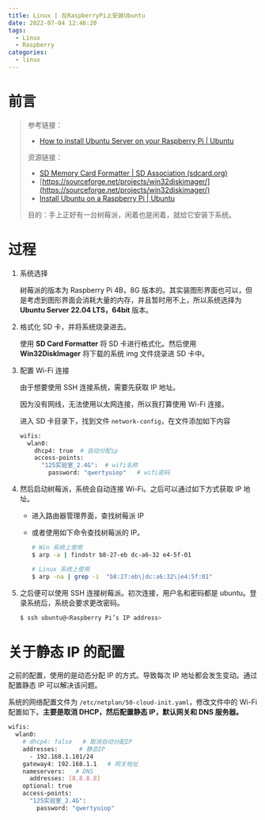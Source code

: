 ```yaml
---
title: Linux | 在RaspberryPi上安装Ubuntu
date: 2022-07-04 12:46:20
tags:
  - Linux
  - Raspberry
categories:
  - linux
---
```


# 前言

> 参考链接：
>
> - [How to install Ubuntu Server on your Raspberry Pi | Ubuntu](https://ubuntu.com/tutorials/how-to-install-ubuntu-on-your-raspberry-pi#1-overview)
>
> 资源链接：
>
> - [SD Memory Card Formatter | SD Association (sdcard.org)](https://www.sdcard.org/downloads/formatter/)
> - [https://sourceforge.net/projects/win32diskimager/](https://sourceforge.net/projects/win32diskimager/)
> - [Install Ubuntu on a Raspberry Pi | Ubuntu](https://ubuntu.com/download/raspberry-pi)
>
> 目的：手上正好有一台树莓派，闲着也是闲着，就给它安装下系统。

# 过程

1. 系统选择

   树莓派的版本为 Raspberry Pi 4B，8G 版本的。其实装图形界面也可以，但是考虑到图形界面会消耗大量的内存，并且暂时用不上，所以系统选择为 **Ubuntu Server 22.04 LTS，64bit** 版本。

2. 格式化 SD 卡，并将系统烧录进去。

   使用 **SD Card Formatter** 将 SD 卡进行格式化。然后使用 **Win32DiskImager** 将下载的系统 img 文件烧录进 SD 卡中。

3. 配置 Wi-Fi 连接

   由于想要使用 SSH 连接系统，需要先获取 IP 地址。

   因为没有网线，无法使用以太网连接，所以我打算使用 Wi-Fi 连接。

   进入 SD 卡目录下，找到文件 `network-config`，在文件添加如下内容

   ```bash
   wifis:
     wlan0:
       dhcp4: true  # 自动分配ip
       access-points:
         "125实验室_2.4G":  # wifi名称
           password: "qwertyuiop"   # wifi密码
   ```

4. 然后启动树莓派，系统会自动连接 Wi-Fi。之后可以通过如下方式获取 IP 地址。

   - 进入路由器管理界面，查找树莓派 IP

   - 或者使用如下命令查找树莓派的 IP。

     ```bash
     # Win 系统上使用
     $ arp -a | findstr b8-27-eb dc-a6-32 e4-5f-01
     
     # Linux 系统上使用
     $ arp -na | grep -i  "b8:27:eb\|dc:a6:32\|e4:5f:01"
     ```

5. 之后便可以使用 SSH 连接树莓派。初次连接，用户名和密码都是 ubuntu。登录系统后，系统会要求更改密码。

   ```bash
   $ ssh ubuntu@<Raspberry Pi’s IP address>
   ```

# 关于静态 IP 的配置

之前的配置，使用的是动态分配 IP 的方式。导致每次 IP 地址都会发生变动。通过配置静态 IP 可以解决该问题。

系统的网络配置文件为 `/etc/netplan/50-cloud-init.yaml`，修改文件中的 Wi-Fi 配置如下。**主要是取消 DHCP，然后配置静态 IP，默认网关和 DNS 服务器。**

```bash
wifis:
  wlan0:
    # dhcp4: false   # 取消自动分配IP
    addresses:      # 静态IP
      - 192.168.1.101/24
    gateway4: 192.168.1.1   # 网关地址
    nameservers:   # DNS
      addresses: [8.8.8.8]
    optional: true
    access-points:
      "125实验室_2.4G":
        password: "qwertyuiop"
```
